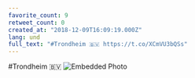 ```yaml
---
favorite_count: 9
retweet_count: 0
created_at: "2018-12-09T16:09:19.000Z"
lang: und
full_text: "#Trondheim 🇧🇻 https://t.co/XCmVU3bQSs"
---
```


#Trondheim 🇧🇻
![Embedded Photo](https://twitter-media-coderbyheart.s3.eu-north-1.amazonaws.com/1071798957179838466-Dt_LdquWkAA9SRw.jpg)
